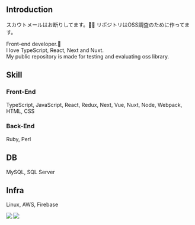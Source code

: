 ## Introduction
スカウトメールはお断りしてます。🙅‍♂️
リポジトリはOSS調査のために作ってます。

Front-end developer.🙂 <br />
I love TypeScript, React, Next and Nuxt. <br />
My public repository is made for testing and evaluating oss library. <br />

## Skill

### Front-End
TypeScript, JavaScript, React, Redux, Next, Vue, Nuxt, Node, Webpack, HTML, CSS

### Back-End
Ruby, Perl

## DB
MySQL, SQL Server


## Infra
Linux, AWS, Firebase


<a href="https://github.com/Bookman0001">
  <img align="left" src="https://github-readme-stats.vercel.app/api?username=Bookman0001&count_private=true&show_icons=true" />
</a>
<a href="https://github.com/Bookman0001">
  <img align="left" src="https://github-readme-stats.vercel.app/api/top-langs/?username=Bookman0001" />
</a>
